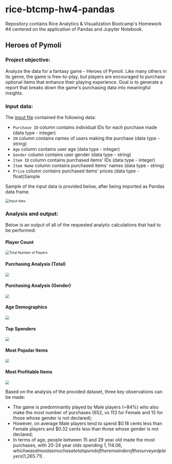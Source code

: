 # rice-btcmp-hw4-pandas
Repository contains Rice Analytics & Visualization Bootcamp's Homework #4 centered on the application of Pandas and Jupyter Notebook.



## Heroes of Pymoli

### Project objective:

Analyze the data for a fantasy game - Heroes of Pymoli. Like many others in its genre, the game is free-to-play, but players are encouraged to purchase optional items that enhance their playing experience. Goal is to generate a report that breaks down the game's purchasing data into meaningful insights.

### Input data: 

The [input file](./Resources/purchase_data.csv) contained the following data:

* `Purchase ID`	column contains individual IDs for each purchase made (data type - integer)	
* `SN`	column contains names of users making the purchase (data type - string)
* `Age`	column contains user age (data type - integer)	
* `Gender`	column contains user gender (data type - string)
* `Item ID`	column contains purchased items' IDs (data type - integer)	
* `Item Name`	column contains purchased items' names (data type - string)	
* `Price`	column contains purchased items' prices (data type - float)Sample

Sample of the input data is provided below, after being imported as Pandas data frame.

<img src="C:\Users\troub\gitHub\rice-btcmp-hw4-pandas-challenge\HeroesOfPymoli\Resources\input_data.PNG" style="zoom:75%;" alt="Input data"/>

### Analysis and output:

Below is an output of all of the requested analytic calculations that had to be performed: 

#### Player Count

<img src="C:\Users\troub\gitHub\rice-btcmp-hw4-pandas-challenge\HeroesOfPymoli\Resources\player_count.PNG" alt="Total Number of Players" style="zoom:75%;" />

#### Purchasing Analysis (Total)

<img src="C:\Users\troub\gitHub\rice-btcmp-hw4-pandas-challenge\HeroesOfPymoli\Resources\purch_an_total.PNG" style="zoom:75%;" />

#### Purchasing Analysis (Gender)

<img src="C:\Users\troub\gitHub\rice-btcmp-hw4-pandas-challenge\HeroesOfPymoli\Resources\purch_an_gender.PNG" style="zoom:75%;" />

#### Age Demographics

<img src="C:\Users\troub\gitHub\rice-btcmp-hw4-pandas-challenge\HeroesOfPymoli\Resources\purch_an_age.PNG" style="zoom:75%;" />

#### Top Spenders

<img src="C:\Users\troub\gitHub\rice-btcmp-hw4-pandas-challenge\HeroesOfPymoli\Resources\top_spenders.PNG" style="zoom:75%;" />

#### Most Popular Items

<img src="C:\Users\troub\gitHub\rice-btcmp-hw4-pandas-challenge\HeroesOfPymoli\Resources\pop_items.PNG" style="zoom:75%;" />

#### Most Profitable Items

<img src="C:\Users\troub\gitHub\rice-btcmp-hw4-pandas-challenge\HeroesOfPymoli\Resources\profit_items.PNG" style="zoom:75%;" />

Based on the analysis of the provided dataset, three key observations can be made:

* The game is predominantly played by Male players (~84%) who also make the most number of purchases (652, vs 113  for Female and 15 for those whose gender is not declared);  
* However, on average Male players tend to spend $0.18 cents less than Female players and $0.32 cents less than those whose gender is not declared; 
* In terms of age, people between 15 and 29 year old made the most purchases, with 20-24 year olds spending $1,114.06, which was almost as much as a total spend of the remainder of the surveyed players ($1,265.71) .